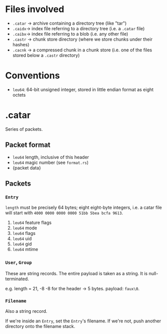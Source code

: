 # Files involved

 * `.catar` -> archive containing a directory tree (like "tar")
 * `.caidx`-> index file referring to a directory tree (i.e. a `.catar` file)
 * `.caibx`-> index file referring to a blob (i.e. any other file)
 * `.castr` -> chunk store directory (where we store chunks under their hashes)
 * `.cacnk` -> a compressed chunk in a chunk store (i.e. one of the files stored below a `.castr` directory)

# Conventions

 * `leu64`: 64-bit unsigned integer, stored in little endian format as eight octets

# .catar

Series of packets.

## Packet format

 * `leu64` length, inclusive of this header
 * `leu64` magic number (see `format.rs`)
 * {packet data}

## Packets

### `Entry`

`length` must be precisely 64 bytes; eight eight-byte integers,
i.e. a catar file will start with `4000 0000 0000 0000 51bb 5bea bcfa 9613`.

 1. `leu64` feature flags
 2. `leu64` mode
 3. `leu64` flags
 4. `leu64` uid
 5. `leu64` gid
 6. `leu64` mtime

### `User`, `Group`

These are string records. The entire payload is taken as a string.
It is null-terminated.

e.g. length = 21, -8 -8 for the header -> 5 bytes. payload: `faux\0`.

### `Filename`

Also a string record.

If we're inside an `Entry`, set the `Entry`'s filename. If we're not,
push another directory onto the filename stack.